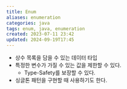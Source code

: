 ```yaml
---
title: Enum
aliases: enumeration
categories: java
tags: enum, java, enumeration
created: 2023-07-11 23:42
updated: 2024-09-19T17:45
---
```


- 상수 목록을 담을 수 있는 데이터 타입
- 특정한 변수가 가질 수 있는 값을 제한할 수 있다.
	- Type-Safety를 보장할 수 있다.
- 싱글톤 패턴을 구현할 때 사용하기도 한다.
